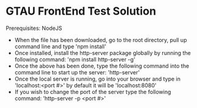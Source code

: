 # GTAU FrontEnd Test Solution
Prerequisites: NodeJS

- When the file has been downloaded, go to the root directory, pull up command line and type 'npm install'
- Once installed, install the http-server package globally by running the following command: 'npm install http-server -g'
- Once the above has been done, type the following command into the command line to start up the server: 'http-server'
- Once the local server is running, go into your browser and type in 'localhost:<port #>' by default it will be 'localhost:8080'
- If you wish to change the port of the server type the following command: 'http-server -p <port #>'
